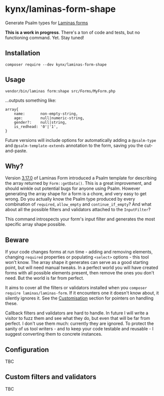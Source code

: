 # kynx/laminas-form-shape

Generate Psalm types for [Laminas forms]

**This is a work in progress**. There's a ton of code and tests, but no functioning command. Yet. Stay tuned!

## Installation

```commandline
composer require --dev kynx/laminas-form-shape
```

## Usage

```commandline
vendor/bin/laminas form:shape src/Forms/MyForm.php
```

...outputs something like:

```
array{
    name:       non-empty-string,
    age:        null|numeric-string,
    gender?:    null|string,
    is_redhead: '0'|'1',
}
```

Future versions will include options for automatically adding a `@psalm-type` and `@psalm-template-extends` annotation
to the form, saving you the cut-and-paste.

## Why?

Version [3.17.0] of Laminas Form introduced a Psalm template for describing the array returned by `Form::getData()`. 
This is a great improvement, and should winkle out potential bugs for anyone using Psalm. However generating the array 
shape for a form is a chore, and very easy to get wrong. Do you actually know the Psalm type produced by every 
combination of `required`, `allow_empty` and `continue_if_empty`? And what about all the possible filters and 
validators attached to the `InputFilter`?

This command introspects your form's input filter and generates the most specific array shape possible.

## Beware

If your code changes forms at run time - adding and removing elements, changing `required` properties or populating 
`<select>` options - this tool won't know. The array shape it generates can serve as a good starting point, but will 
need manual tweaks. In a perfect world you will have created forms with all possible elements present, then remove the
ones you don't need. But the world is far from perfect.

It aims to cover all the filters or validators installed when you `composer require laminas/laminas-form`. If it 
encounters one it doesn't know about, it silently ignores it. See the [Customisation] section for pointers on handling
these.

Callback filters and validators are hard to handle. In future I will write a visitor to fuzz them and see what they do,
but even that will be far from perfect. I don't use them much: currently they are ignored. To protect the sanity of 
us tool writers - and to keep your code testable and reusable - I suggest converting them to concrete instances.

## Configuration

TBC

## Custom filters and validators

TBC

[Laminas forms]: https://docs.laminas.dev/laminas-form/
[Psalm array shape]: https://psalm.dev/docs/annotating_code/type_syntax/array_types/#array-shapes
[3.17.0]: https://github.com/laminas/laminas-form/releases/tag/3.17.0
[Customisation]: #custom-filters-and-validators
